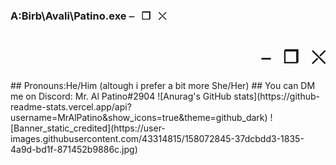 ### A:Birb\Avali\Patino.exe               ⎯⠀❐⠀⤬
<h1 align="right">
    ⎯⠀❐⠀⤬
</h1>
## Pronouns:He/Him (altough i prefer a bit more She/Her)
## You can DM me on Discord: Mr. Al Patino#2904
![Anurag's GitHub stats](https://github-readme-stats.vercel.app/api?username=MrAlPatino&show_icons=true&theme=github_dark)
![Banner_static_credited](https://user-images.githubusercontent.com/43314815/158072845-37dcbdd3-1835-4a9d-bd1f-871452b9886c.jpg)


<!--
**MrAlPatino/MrAlPatino** is a ✨ _special_ ✨ repository because its `README.md` (this file) appears on your GitHub profile.

Here are some ideas to get you started:

- 🔭 I’m currently working on ...
- 🌱 I’m currently learning ...
- 👯 I’m looking to collaborate on ...
- 🤔 I’m looking for help with ...
- 💬 Ask me about ...
- 📫 How to reach me: ...
- 😄 Pronouns: ...
- ⚡ Fun fact: ...

-->
